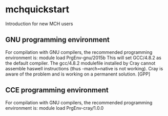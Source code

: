 # mchquickstart
Introduction for new MCH users


## GNU programming environment
For compilation with GNU compilers, the recommended programming environment is: module load PrgEnv-gnu/2015b
This will set GCC/4.8.2 as the default compiler. The gcc/4.8.2 modulefile installed by Cray cannot assemble haswell instructions (thus -march=native is not working). Cray is aware of the problem and is working on a permanent solution. [GPP]

## CCE programming environment
For compilation with GNU compilers, the recommended programming environment is: module load PrgEnv-cray/1.0.0
